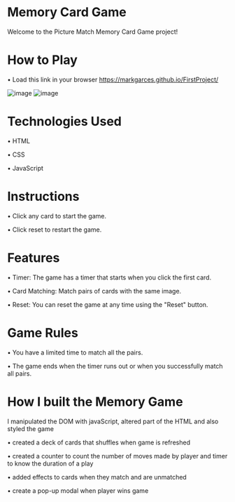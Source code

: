 # Memory Card Game

Welcome to the Picture Match Memory Card Game project!

# How to Play

• Load this link in your browser https://markgarces.github.io/FirstProject/

![image](https://github.com/MarkGarces/FirstProject/assets/151584048/cc4f0362-7c26-4e08-9c66-695d8f38d9d4)
![image](https://github.com/MarkGarces/FirstProject/assets/151584048/0eede9f0-471b-4f0e-aeff-7ee01b8c0992)

# Technologies Used

• HTML

• CSS

• JavaScript


# Instructions 

• Click any card to start the game.

• Click reset to restart the game.

# Features 

• Timer: The game has a timer that starts when you click the first card.

• Card Matching: Match pairs of cards with the same image.

• Reset: You can reset the game at any time using the "Reset" button.

# Game Rules

• You have a limited time to match all the pairs.

• The game ends when the timer runs out or when you successfully match all pairs.

# How I built the Memory Game

I manipulated the DOM with javaScript, altered part of the HTML and also styled the game

• created a deck of cards that shuffles when game is refreshed

• created a counter to count the number of moves made by player and timer to know the duration of a play

• added effects to cards when they match and are unmatched

• create a pop-up modal when player wins game
